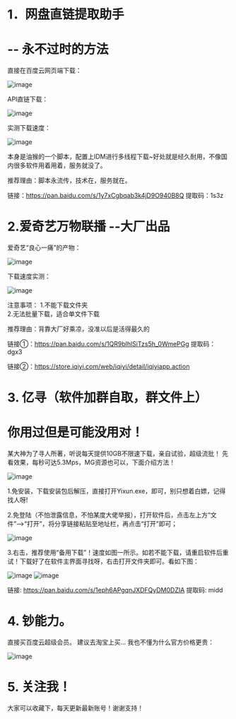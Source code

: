 
# 1．网盘直链提取助手
# -- 永不过时的方法 

直接在百度云网页端下载：

![image](https://github.com/VIP-Share/Baidu-XunleiVIP/blob/master/images/1.png)

API直链下载：

![image](https://github.com/VIP-Share/Baidu-XunleiVIP/blob/master/images/2.png)

实测下载速度：

![image](https://github.com/VIP-Share/Baidu-XunleiVIP/blob/master/images/3.png)

本身是油猴的一个脚本，配置上IDM进行多线程下载~好处就是经久耐用，不像国内很多软件用着用着，服务就没了。

推荐理由：脚本永流传，技术在，服务就在。

链接：https://pan.baidu.com/s/1y7xCgbqab3k4jD9O940B8Q 提取码：1s3z

# 2.爱奇艺万物联播  --大厂出品

爱奇艺“良心一痛”的产物：

![image](https://github.com/VIP-Share/Baidu-XunleiVIP/blob/master/images/4.png)

下载速度实测：

![image](https://github.com/VIP-Share/Baidu-XunleiVIP/blob/master/images/5.png)

注意事项： 
1.不能下载文件夹  
2.无法批量下载，适合单文件下载

推荐理由：背靠大厂好乘凉，没准以后是活得最久的

链接①：https://pan.baidu.com/s/1QR9blhlSiTzs5h_0WmePGg 提取码：dgx3

链接②：https://store.iqiyi.com/web/iqiyi/detail/iqiyiapp.action

# 3. 亿寻（软件加群自取，群文件上）
# 你用过但是可能没用对！
某大神为了寻人所著，听说每天提供10GB不限速下载，亲自试验，超级流批！
先看效果，每秒可达5.3Mps，MG资源也可以，下面介绍方法！

![image](https://github.com/VIP-Share/Baidu-XunleiVIP/blob/master/images/7.png)

1.免安装，下载安装包后解压，直接打开Yixun.exe，即可，别只想着白嫖，记得找人呀! 

2.免登陆（不怕泄露信息，不怕某度大佬举报），打开软件后，点击左上方“文件”—>“打开”，将分享链接粘贴至地址栏，再点击“打开”即可；

![image](https://github.com/VIP-Share/Baidu-XunleiVIP/blob/master/images/8.png)

3.右击，推荐使用“备用下载”！速度如图一所示。如若不能下载，请重启软件后重试！下载好了在软件主界面寻找呀，右击打开文件夹即可。看如下图：

![image](https://github.com/VIP-Share/Baidu-XunleiVIP/blob/master/images/9.png)
![image](https://github.com/VIP-Share/Baidu-XunleiVIP/blob/master/images/10.png)

链接: https://pan.baidu.com/s/1eph6APgqnJXDFQyDM0DZIA 提取码: midd

# 4. 钞能力。

直接买百度云超级会员。
建议去淘宝上买...
我也不懂为什么官方价格更贵：

![image](https://github.com/VIP-Share/Baidu-XunleiVIP/blob/master/images/6.png)

# 5. 关注我！

大家可以收藏下，每天更新最新账号！谢谢支持！
